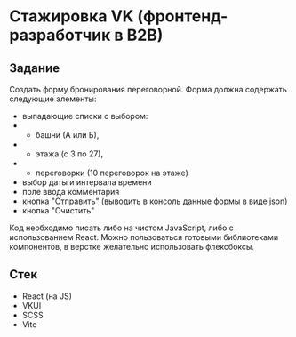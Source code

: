 # Стажировка VK (фронтенд-разработчик в B2B)

## Задание

Создать форму бронирования переговорной.
Форма должна содержать следующие элементы:
- выпадающие списки с выбором: 
- - башни (А или Б), 
- - этажа (с 3 по 27), 
- - переговорки (10 переговорок на этаже)
- выбор даты и интервала времени
- поле ввода комментария
- кнопка "Отправить" (выводить в консоль данные формы в виде json)
- кнопка "Очистить"

Код необходимо писать либо на чистом JavaScript, либо с использованием React.
Можно пользоваться готовыми библиотеками компонентов, в верстке желательно использовать флексбоксы.

## Стек
- React (на JS)
- VKUI 
- SCSS
- Vite
